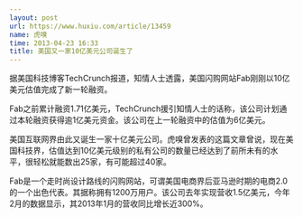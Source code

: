 ```yaml
---
layout: post
url: https://www.huxiu.com/article/13459
name: 虎嗅
time: 2013-04-23 16:33
title: 美国又一家10亿美元公司诞生了
---
```

据美国科技博客TechCrunch报道，知情人士透露，美国闪购网站Fab刚刚以10亿美元估值完成了新一轮融资。

Fab之前累计融资1.71亿美元，TechCrunch援引知情人士的话称，该公司计划通过本轮融资获得逾1亿美元资金。该公司在上一轮融资中的估值为6亿美元。

美国互联网界由此又诞生一家十亿美元公司。虎嗅曾发表的这篇文章曾说，现在美国科技界，估值达到10亿美元级别的私有公司的数量已经达到了前所未有的水平，很轻松就能数出25家，有可能超过40家。

Fab是一个走时尚设计路线的闪购网站，可谓美国电商界后亚马逊时期的电商2.0的一个出色代表。其据称拥有1200万用户。该公司去年实现营收1.5亿美元，今年2月的数据显示，其2013年1月的营收同比增长近300%。

